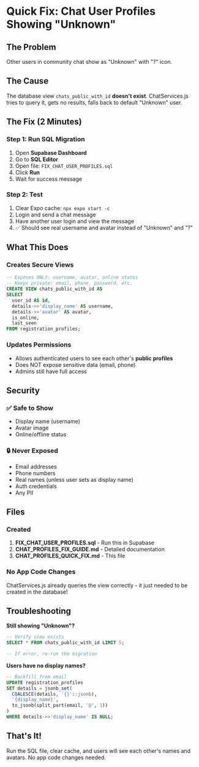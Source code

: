 # Quick Fix: Chat User Profiles Showing "Unknown"

## The Problem
Other users in community chat show as "Unknown" with "?" icon.

## The Cause
The database view `chats_public_with_id` **doesn't exist**. ChatServices.js tries to query it, gets no results, falls back to default "Unknown" user.

## The Fix (2 Minutes)

### Step 1: Run SQL Migration
1. Open **Supabase Dashboard**
2. Go to **SQL Editor**
3. Open file: `FIX_CHAT_USER_PROFILES.sql`
4. Click **Run**
5. Wait for success message

### Step 2: Test
1. Clear Expo cache: `npx expo start -c`
2. Login and send a chat message
3. Have another user login and view the message
4. ✅ Should see real username and avatar instead of "Unknown" and "?"

## What This Does

### Creates Secure Views
```sql
-- Exposes ONLY: username, avatar, online status
-- Keeps private: email, phone, password, etc.
CREATE VIEW chats_public_with_id AS
SELECT 
  user_id AS id,
  details->>'display_name' AS username,
  details->>'avatar' AS avatar,
  is_online,
  last_seen
FROM registration_profiles;
```

### Updates Permissions
- Allows authenticated users to see each other's **public profiles**
- Does NOT expose sensitive data (email, phone)
- Admins still have full access

## Security

### ✅ Safe to Show
- Display name (username)
- Avatar image
- Online/offline status

### 🔒 Never Exposed
- Email addresses
- Phone numbers
- Real names (unless user sets as display name)
- Auth credentials
- Any PII

## Files

### Created
1. **FIX_CHAT_USER_PROFILES.sql** - Run this in Supabase
2. **CHAT_PROFILES_FIX_GUIDE.md** - Detailed documentation
3. **CHAT_PROFILES_QUICK_FIX.md** - This file

### No App Code Changes
ChatServices.js already queries the view correctly - it just needed to be created in the database!

## Troubleshooting

**Still showing "Unknown"?**
```sql
-- Verify view exists
SELECT * FROM chats_public_with_id LIMIT 5;

-- If error, re-run the migration
```

**Users have no display names?**
```sql
-- Backfill from email
UPDATE registration_profiles 
SET details = jsonb_set(
  COALESCE(details, '{}'::jsonb), 
  '{display_name}', 
  to_jsonb(split_part(email, '@', 1))
)
WHERE details->>'display_name' IS NULL;
```

## That's It!

Run the SQL file, clear cache, and users will see each other's names and avatars. No app code changes needed.
